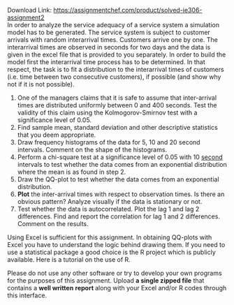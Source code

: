 Download Link: https://assignmentchef.com/product/solved-ie306-assignment2
<br>
In order to analyze the service adequacy of a service system a simulation model has to be generated. The service system is subject to customer arrivals with random interarrival times. Customers arrive one by one. The interarrival times are observed in seconds for two days and the data is given in the excel file that is provided to you separately. In order to build the model first the interarrival time process has to be determined. In that respect, the task is to fit a distribution to the interarrival times of customers (i.e. time between two consecutive customers), if possible (and show why not if it is not possible).

<ol>

 <li>One of the managers claims that it is safe to assume that inter-arrival times are distributed uniformly between 0 and 400 seconds. Test the validity of this claim using the Kolmogorov-Smirnov test with a significance level of 0.05.</li>

 <li>Find sample mean, standard deviation and other descriptive statistics that you deem appropriate.</li>

 <li>Draw frequency histograms of the data for 5, 10 and 20 second intervals. Comment on the shape of the histograms.</li>

 <li>Perform a chi-square test at a significance level of 0.05 with 10 <u>second</u> intervals to test whether the data comes from an exponential distribution where the mean is as found in step 2.</li>

 <li>Draw the QQ-plot to test whether the data comes from an exponential distribution.</li>

 <li><strong>Plot</strong> the inter-arrival times with respect to observation times. Is there an obvious pattern? Analyze visually if the data is stationary or not.</li>

 <li>Test whether the data is autocorrelated. Plot the lag 1 and lag 2 differences. Find and report the correlation for lag 1 and 2 differences. Comment on the results.</li>

</ol>

Using Excel is sufficient for this assignment. In obtaining QQ-plots with Excel you have to understand the logic behind drawing them. If you need to use a statistical package a good choice is the R project which is publicly available. Here is a tutorial on the use of R.




Please do not use any other software or try to develop your own programs for the purposes of this assignment. Upload <strong>a single zipped file</strong> that contains a <strong>well written</strong> <strong>report </strong>along with your Excel and/or R codes through this interface.
